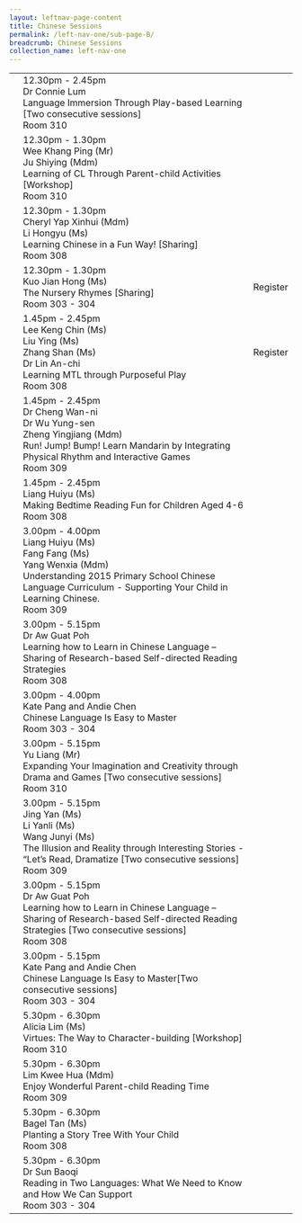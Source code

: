 ```yaml
---
layout: leftnav-page-content
title: Chinese Sessions
permalink: /left-nav-one/sub-page-B/
breadcrumb: Chinese Sessions
collection_name: left-nav-one
---
```


<table>
  <tr>
    <td>
    </td>
    <td>12.30pm - 2.45pm
      <br>Dr Connie Lum
      <br>Language Immersion Through Play-based Learning [Two consecutive sessions]
      <br> Room 310
    </td>
  </tr>
    <tr>
    <td>
    </td>
    <td>12.30pm - 1.30pm
      <br>Wee Khang Ping (Mr)
       <br>Ju Shiying (Mdm)
      <br>Learning of CL Through Parent-child Activities [Workshop]
      <br> Room 310
    </td>
  </tr>
      <tr>
    <td>
    </td>
    <td>12.30pm - 1.30pm
      <br>Cheryl Yap Xinhui (Mdm)
       <br> Li Hongyu (Ms)
      <br>Learning Chinese in a Fun Way! [Sharing]
      <br> Room 308
    </td>
  </tr>
        <tr>
    <td>
    </td>
    <td>12.30pm - 1.30pm
      <br>Kuo Jian Hong (Ms)
      <br>The Nursery Rhymes [Sharing]
      <br> Room 303 - 304
    </td>
    <td>Register
    </td>
  </tr>
     <tr>
    <td>
    </td>
    <td>1.45pm - 2.45pm
            <br>Lee Keng Chin (Ms)
       <br>Liu Ying (Ms)
       <br>  Zhang Shan (Ms)
      <br>  Dr Lin An-chi
      <br>Learning MTL through Purposeful Play  
      <br> Room 308
    </td>
    <td>Register
    </td>
  </tr>
        <tr>
    <td>
    </td>
    <td>1.45pm - 2.45pm
      <br>Dr Cheng Wan-ni
       <br>Dr Wu Yung-sen
       <br> Zheng Yingjiang (Mdm)
      <br>Run! Jump! Bump! Learn Mandarin by Integrating Physical Rhythm and Interactive Games
      <br> Room 309
    </td>
  </tr>
          <tr>
    <td>
    </td>
    <td>1.45pm - 2.45pm
      <br>Liang Huiyu (Ms)
      <br>Making Bedtime Reading Fun for Children Aged 4-6
      <br> Room 308
    </td>
  </tr>
   <tr>
    <td>
    </td>
    <td>3.00pm - 4.00pm
      <br>Liang Huiyu (Ms)
      <br> Fang Fang (Ms)
      <br> Yang Wenxia (Mdm)
      <br> Understanding 2015 Primary School Chinese Language Curriculum - Supporting Your Child in Learning Chinese.
      <br> Room 309
    </td>
  </tr>
      <tr>
    <td>
    </td>
    <td>3.00pm - 5.15pm
      <br>Dr Aw Guat Poh
      <br> Learning how to Learn in Chinese Language –Sharing of  Research-based Self-directed Reading Strategies 
      <br> Room 308
    </td>
  </tr>
        <tr>
    <td>
    </td>
    <td>3.00pm - 4.00pm
      <br>Kate Pang and Andie Chen
      <br>Chinese Language Is Easy to Master
      <br> Room 303 - 304
    </td>
  </tr>   
    <tr>
    <td>
    </td>
    <td>3.00pm - 5.15pm
      <br>Yu Liang (Mr)
      <br>Expanding Your Imagination and Creativity through Drama and Games [Two consecutive sessions]
      <br> Room 310
    </td>
  </tr>
      <tr>
    <td>
    </td>
    <td>3.00pm - 5.15pm
      <br> Jing Yan (Ms)
       <br> Li Yanli (Ms)
      <br> Wang Junyi (Ms)
      <br>The Illusion and Reality through Interesting Stories - “Let’s Read, Dramatize [Two consecutive sessions]
      <br> Room 309
    </td>
  </tr>
      <tr>
    <td>
    </td>
    <td>3.00pm - 5.15pm
      <br>Dr Aw Guat Poh
      <br> Learning how to Learn in Chinese Language –Sharing of  Research-based Self-directed Reading Strategies [Two consecutive sessions]
      <br> Room 308
    </td>
  </tr>
        <tr>
    <td>
    </td>
    <td>3.00pm - 5.15pm
      <br>Kate Pang and Andie Chen
      <br>Chinese Language Is Easy to Master[Two consecutive sessions]
      <br> Room 303 - 304
    </td>
  </tr>
      <tr>
    <td>
    </td>
    <td>5.30pm - 6.30pm
      <br>Alicia Lim (Ms)
      <br>Virtues: The Way to Character-building [Workshop]
      <br> Room 310
    </td>

  </tr>
        <tr>
    <td>
    </td>
    <td>5.30pm - 6.30pm
      <br> Lim Kwee Hua (Mdm)
      <br>Enjoy Wonderful Parent-child Reading Time
      <br> Room 309
    </td>
  </tr>
        <tr>
    <td>
    </td>
    <td>5.30pm - 6.30pm
      <br>Bagel Tan (Ms)
      <br> Planting a Story Tree With Your Child
      <br> Room 308
    </td>
  </tr>
        <tr>
    <td>
    </td>
    <td>5.30pm - 6.30pm
      <br>Dr Sun Baoqi
      <br>Reading in Two Languages: What We Need to Know and How We Can Support
      <br> Room 303 - 304
    </td>
  </tr>
  
</table>
